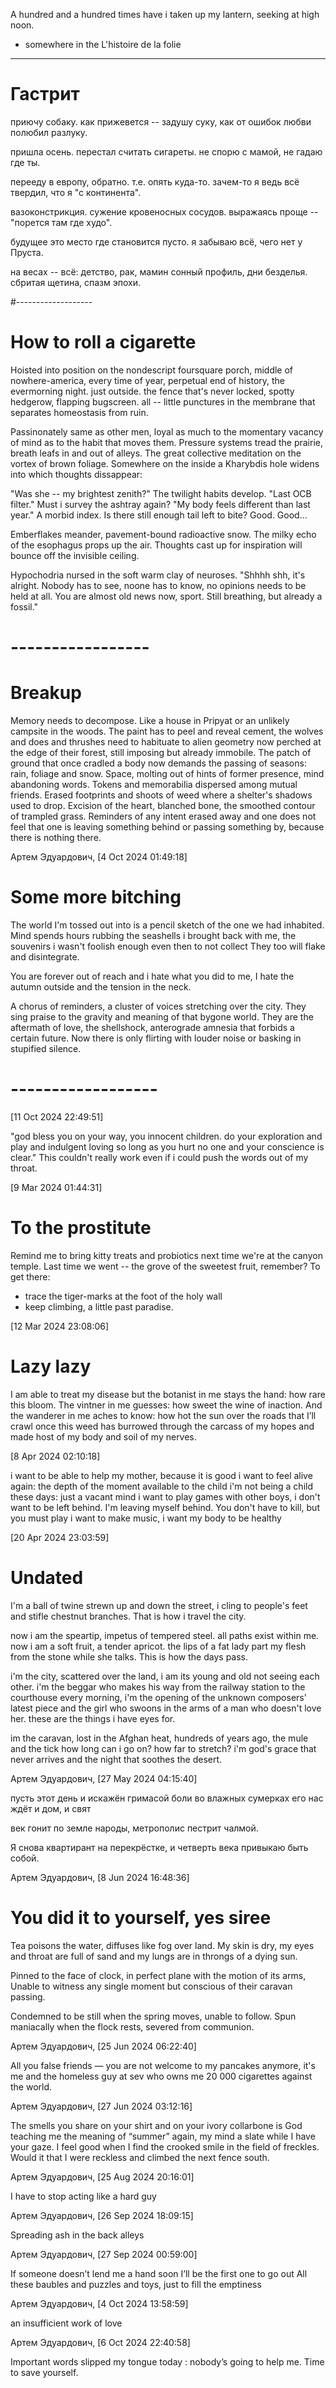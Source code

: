 A hundred and a hundred times have i taken up my lantern, seeking at high noon.
- somewhere in the L'histoire de la folie

-------------

# Гастрит

приючу собаку.
как прижевется -- задушу суку,
как от ошибок любви полюбил разлуку.

пришла осень.
перестал считать сигареты.
не спорю с мамой, не гадаю где ты.

перееду в европу,
обратно. т.е. опять куда-то. зачем-то
я ведь всё твердил, что я "с континента".

вазоконстрикция.
сужение кровеносных сосудов.
выражаясь проще -- "порется там где худо".

будущее это место
где становится пусто.
я забываю всё, чего нет y Пруста.

на весах -- всё:
детство, рак, мамин сонный профиль,
дни безделья. сбритая щетина, спазм эпохи.



#-------------------

# How to roll a cigarette

Hoisted into position
on the nondescript foursquare porch,
middle of nowhere-america,
every time of year,
perpetual end of history,
the evermorning night.
just outside.
the fence that's never locked, spotty hedgerow, flapping bugscreen.
all -- little punctures in the membrane that separates homeostasis from ruin.

Passinonately same as other men,
loyal as much to the momentary vacancy of mind as to the habit that moves them.
Pressure systems tread the prairie, breath leafs in and out of alleys.
The great collective meditation on the vortex of brown foliage.
Somewhere on the inside a Kharybdis hole widens into which thoughts dissappear:

"Was she -- my brightest zenith?" The twilight habits develop.
"Last OCB filter." Must i survey the ashtray again?
"My body feels different than last year." A morbid index.
Is there still enough tail left to bite? Good. Good...

Emberflakes meander, pavement-bound
radioactive snow.
The milky echo of the esophagus props up the air.
Thoughts cast up for inspiration will bounce off the invisible ceiling.

Hypochodria nursed in the soft warm clay of neuroses.
"Shhhh shh, it's alright.
Nobody has to see,
noone has to know,
no opinions needs to be held at all.
You are almost old news now, sport.
Still breathing, but already a fossil."




# -----------------

# Breakup

Memory needs to decompose. Like a house in Pripyat or an unlikely campsite in the woods. The paint has to peel and reveal cement, the wolves and does and thrushes need to habituate to alien geometry now perched at the edge of their forest, still imposing but already immobile.
The patch of ground that once cradled a body now demands the passing of seasons: rain, foliage and snow.
Space, molting out of hints of former presence, mind abandoning words. Tokens and memorabilia dispersed among mutual friends. Erased footprints and shoots of weed where a shelter's shadows used to drop.
Excision of the heart, blanched bone, the smoothed contour of trampled grass. Reminders of any intent erased away and one does not feel that one is leaving something behind or passing something by, because there is nothing there.



Артем Эдуардович, [4 Oct 2024 01:49:18]

# Some more bitching

The world I'm tossed out into is a pencil sketch of the one we had inhabited.
Mind spends hours rubbing the seashells i brought back with me,
the souvenirs i wasn't foolish enough even then to not collect
They too will flake and disintegrate.

You are forever out of reach and i hate what you did to me,
I hate the autumn outside and the tension in the neck.

A chorus of reminders, a cluster of voices stretching over the city.
They sing praise to the gravity and meaning of that bygone world.
They are the aftermath of love, the shellshock, anterograde amnesia that forbids a certain future.
Now there is only flirting with louder noise or basking in stupified silence.

# ------------------


[11 Oct 2024 22:49:51]


"god bless you on your way, you innocent children. do your exploration and play and indulgent loving so long as you hurt no one and your conscience is clear."
This couldn't really work even if i could push the words out of my throat.


[9 Mar 2024 01:44:31]

# To the prostitute

Remind me to bring kitty treats and probiotics next time we're at the canyon
temple.
Last time we went -- the grove of the sweetest fruit, remember?
To get there:
- trace the tiger-marks at the foot of the holy wall
- keep climbing, a little past paradise.

[12 Mar 2024 23:08:06]

# Lazy lazy

I am able to treat my disease but
the botanist in me stays the hand: how rare this bloom.
The vintner in me guesses: how sweet the wine
of inaction.
And the wanderer in me aches to know:
how hot the sun
over the roads that I’ll crawl once this weed
has burrowed through
the carcass of my hopes
and made host of my body
and soil of my nerves.


[8 Apr 2024 02:10:18]

i want to be able to help my mother, because it is good
i want to feel alive again: the depth of the moment available to the child
i'm not being a child these days: just a vacant mind
i want to play games with other boys, i don't want to be left behind. I'm leaving myself behind. You don't have to kill, but you must play
i want to make music, i want my body to be healthy

[20 Apr 2024 23:03:59]

# Undated

I'm a ball of twine strewn up and down the street,
i cling to people's feet and stifle chestnut branches.
That is how i travel the city.

now i am the speartip, impetus of tempered steel. all paths exist within me.
now i am a soft fruit, a tender apricot. the lips of a fat lady part my flesh from
the stone while she talks. This is how the days pass.

i'm the city, scattered over the land,
i am its young and old not seeing each other.
i'm the beggar who makes his way from the railway station to the courthouse every morning,
i'm the opening of the unknown composers' latest piece
and the girl who swoons in the arms of a man who doesn't love her.
these are the things i have eyes for.

im the caravan, lost in the Afghan heat,
hundreds of years ago, the mule and the tick
how long can i go on? how far to stretch?
i'm god's grace that never arrives
and the night that soothes the desert.



Артем Эдуардович, [27 May 2024 04:15:40]


пусть этот день и искажён гримасой боли
во влажных сумерках его нас ждёт и дом, и свят

век гонит по земле народы, метрополис пестрит чалмой.

Я снова квартирант на перекрёстке,
и четверть века привыкаю быть собой.



Артем Эдуардович, [8 Jun 2024 16:48:36]


# You did it to yourself, yes siree

Tea poisons the water, diffuses like fog over land.
My skin is dry, my eyes and throat are full of sand and my lungs are in throngs of a dying sun.

Pinned to the face of clock, in perfect plane with the motion of its arms,
Unable to witness any single moment but conscious of their caravan passing.

Condemned to be still when the spring moves, unable to follow.
Spun maniacally when the flock rests, severed from communion.

Артем Эдуардович, [25 Jun 2024 06:22:40]

All you false friends — you are not welcome to my pancakes anymore,
it's me and the homeless guy at sev who owns me 20 000 cigarettes against the world.

Артем Эдуардович, [27 Jun 2024 03:12:16]

The smells you share on your shirt and on your ivory collarbone is God teaching me the meaning of “summer” again, my mind a slate while I have your gaze. I feel good when I find the crooked smile in the field of freckles. Would it that I were reckless and climbed the next fence south.

Артем Эдуардович, [25 Aug 2024 20:16:01]

I have to stop acting like a hard guy

Артем Эдуардович, [26 Sep 2024 18:09:15]

Spreading ash in the back alleys

Артем Эдуардович, [27 Sep 2024 00:59:00]

If someone doesn’t lend me a hand soon I’ll be the first one to go out
All these baubles and puzzles and toys, just to fill the emptiness

Артем Эдуардович, [4 Oct 2024 13:58:59]

an insufficient work of love

Артем Эдуардович, [6 Oct 2024 22:40:58]

Important words slipped my tongue today : nobody’s going to help me. Time to save yourself.

